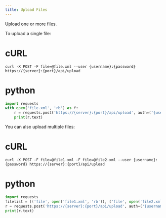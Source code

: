 ```yaml
---
title: Upload Files
---
```


Upload one or more files.


To upload a single file:

# cURL
```
curl -X POST -F file=@file.xml --user {username}:{password} https://{server}:{port}/api/upload
```

# python
```python
import requests
with open('file.xml', 'rb') as f:
    r = requests.post('https://{server}:{port}/api/upload', auth=('{username}', '{password}'), file=f)
    print(r.text)
```


You can also upload multiple files:

# cURL
```
curl -X POST -F file=@file1.xml -F file=@file2.xml --user {username}:{password} https://{server}:{port}/api/upload
```

# python
```python
import requests
filelist = [('file', open('file1.xml', 'rb')), ('file', open('file2.xml', 'rb'))]
r = requests.post('https://{server}:{port}/api/upload', auth=('{username}', '{password}'), files=filelist)
print(r.text)
```
